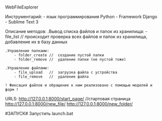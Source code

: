 WebFileExplorer


Инструментарий:
	- язык программирования Python
	- Framework Django
	- Sublime Text 3

Описание методов:
	.Вывод списка файлов и папок из хранилища:
		- file_list		//	происходит проверка всех файлов и папок из хранилища, добавление их в базу данных

	.Управление папками:
		- folder_create	//	создание пустой папки
		- folder_remove	//	удаление папки (не пустой тоже)
	
	.Управление файлами:
		- file_upload 	//	загрузка файла с устройства
		- file_remove	//	удаление файла

	! Фиксация файлов и обращение к ним реализовано с помощью моделей и форм !


URLS:
	http://127.0.0.1:8000/start_page/		//стартовая страница
	http://127.0.0.1:8000/new_file/
	http://127.0.0.1:8000/new_folder/

#ЗАПУСК#
	Запустить launch.bat